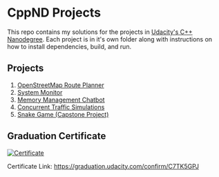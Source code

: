 # CppND Projects

This repo contains my solutions for the projects in [Udacity's C++ Nanodegree](https://www.udacity.com/course/c-plus-plus-nanodegree--nd213). Each project is in it's own folder along with instructions on how to install dependencies, build, and run.


## Projects
1. [OpenStreetMap Route Planner](/1.%20OpenStreetMap%20Route%20Planner/)
2. [System Monitor](/2.%20System%20Monitor/)
3. [Memory Management Chatbot](/3.%20Memory%20Management%20Chatbot/)
4. [Concurrent Traffic Simulations](/4.%20Concurrent%20Traffic%20Simulation/)
5. [Snake Game (Capstone Project)](/5.%20Capstone%20(Snake%20Game)/)


## Graduation Certificate
[![Certificate](https://s3-us-west-2.amazonaws.com/udacity-printer/production/certificates/b22175ab-b1cd-4a02-9933-b46d1d2b38a3.svg)](https://graduation.udacity.com/confirm/C7TK5GPJ)



Certificate Link: https://graduation.udacity.com/confirm/C7TK5GPJ

